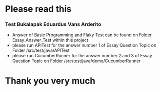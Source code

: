 # Please read this

### Test Bukalapak Eduardus Vans Arderito

* Answer of Basic Programming and Flaky Test can be found on Folder Essay_Answer_Test within this project
* please run APITest for the answer number 1 of Essay Question Topic on Folder /src/test/java/APITest
* please run CucumberRunner for the answer number 2 and 3 of Essay Question Topic on Folder /src/test/java/demo/CucumberRunner

# Thank you very much

